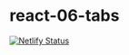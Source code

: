 # react-06-tabs

[![Netlify Status](https://api.netlify.com/api/v1/badges/aed40eab-4471-47c9-b41d-a8b0cf541bbe/deploy-status)](https://app.netlify.com/sites/react-06-tabs/deploys)
